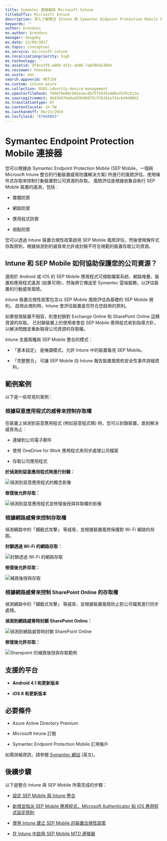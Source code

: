 ```yaml
---
title: Symantec 連接器與 Microsoft Intune
titleSuffix: Microsoft Intune
description: 深入了解整合 Intune 與 Symantec Endpoint Protection Mobile 來控制行動裝置對公司資源的存取。
keywords: ''
author: brenduns
ms.author: brenduns
manager: dougeby
ms.date: 12/09/2017
ms.topic: conceptual
ms.service: microsoft-intune
ms.localizationpriority: high
ms.technology: ''
ms.assetid: df4ce3f6-a093-432c-ab86-7a83865e389e
ms.reviewer: heenamac
ms.suite: ems
search.appverid: MET150
ms.custom: intune-azure
ms.collection: M365-identity-device-management
ms.openlocfilehash: f04879e88cb85eaacdb75f5645a486e3539cb13a
ms.sourcegitcommit: 4b83697de8add3b90675c576202ef2ecb49d80b2
ms.translationtype: HT
ms.contentlocale: zh-TW
ms.lasthandoff: 06/13/2019
ms.locfileid: "67044083"
---
```

# <a name="symantec-endpoint-protection-mobile-connector"></a>Symantec Endpoint Protection Mobile 連接器

您可以根據由 Symantec Endpoint Protection Mobile (SEP Mobile，一個與 Microsoft Intune 整合的行動裝置威脅防護解決方案) 所進行的風險評估，使用條件式存取來控制行動裝置對公司資源的存取。 風險評估是根據收集自執行 SEP Mobile 裝置的遙測，包括︰

-   實體防禦

-   網路防禦

-   應用程式防禦

-   弱點防禦

您可以透過 Intune 裝置合規性政策啟用 SEP Mobile 風險評估，然後使用條件式存取原則，根據偵測到的威脅來允許或封鎖不符合規範的裝置存取公司資源。

## <a name="how-do-intune-and-sep-mobile-help-protect-your-company-resources"></a>Intune 和 SEP Mobile 如何協助保護您的公司資源？

適用於 Android 或 iOS 的 SEP Mobile 應用程式可擷取檔案系統、網路堆疊，裝置和應用程式遙測 (如果可用)，然後將它傳送至 Symantec 雲端服務，以評估裝置的行動威脅風險。

Intune 裝置合規性政策包含以 SEP Mobile 風險評估為基礎的 SEP Mobile 規則。 啟用此規則時，Intune 會評估裝置是否符合您啟用的原則。

如果發現裝置不相容，則會封鎖對 Exchange Online 和 SharePoint Online 這類資源的存取。 已封鎖裝置上的使用者會從 SEP Mobile 應用程式收到指導方針，以解決問題並重新取得公司資源的存取權。

Intune 支援兩種與 SEP Mobile 整合的模式：

-   「基本設定」  是唯讀模式，允許 Intune 中的裝置看見 SEP Mobile。

-   「完整整合」  可讓 SEP Mobile 向 Intune 報告裝置風險和安全性事件詳細資料。

## <a name="sample-scenarios"></a>範例案例

以下是一些常見的案例：

### <a name="control-access-based-on-threats-from-malicious-apps"></a>根據惡意應用程式的威脅來控制存取權

在裝置上偵測到惡意應用程式 (例如惡意程式碼) 時，您可以封鎖裝置，直到解決威脅為止︰

-   連線到公司電子郵件

-   使用 OneDrive for Work 應用程式來同步處理公司檔案

-   存取公司應用程式

**於偵測到惡意應用程式時進行封鎖：**

![偵測到惡意應用程式的概念影像](./media/symantec-arch-1.png)

**修復後允許存取：**

![偵測到惡意應用程式並修復後授與存取權的影像](./media/symantec-arch-2.png)

### <a name="control-access-based-on-threat-to-network"></a>根據網路威脅來控制存取權

偵測網路中的「攔截式攻擊」  等威脅，並根據裝置風險保護對 Wi-Fi 網路的存取。

**封鎖透過 Wi-Fi 的網路存取︰**

![封鎖透過 Wi-Fi 的網路存取](./media/symantec-arch-3.png)

**修復後允許存取：**

![補救後授與存取](./media/symantec-arch-4.png)

### <a name="control-access-to-sharepoint-online-based-on-threat-to-network"></a>根據網路威脅來控制 SharePoint Online 的存取權

偵測網路中的「攔截式攻擊」  等威脅，並根據裝置風險防止對公司檔案進行同步處理。

**偵測到網路威脅時封鎖 SharePoint Online：**

![偵測到網路威脅時封鎖 SharePoint Online](./media/symantec-arch-5.png)

**修復後允許存取：**

![Sharepoint 的補救後授與存取範例](./media/symantec-arch-6.png)

## <a name="supported-platforms"></a>支援的平台

-   **Android 4.1 和更新版本**

-   **iOS 8 和更新版本**

## <a name="pre-requisites"></a>必要條件

-   Azure Active Directory Premium

-   Microsoft Intune 訂閱

-   Symantec Endpoint Protection Mobile 訂用帳戶

如需詳細資訊，請參閱 [Symantec 網站](https://www.skycure.com/skycure-microsoft-integration/) \(英文\)。

## <a name="next-steps"></a>後續步驟

以下是整合 Intune 與 SEP Mobile 所需完成的步驟：

- [設定 SEP Mobile 與 Intune 整合](skycure-mtd-connector-integration.md)

- [新增並指派 SEP Mobile 應用程式、Microsoft Authenticator 和 iOS 應用程式設定原則](mtd-apps-ios-app-configuration-policy-add-assign.md)

- [使用 Intune 建立 SEP Mobile 的裝置合規性政策](mtd-device-compliance-policy-create.md)

- [在 Intune 中啟用 SEP Mobile MTD 連接器](mtd-connector-enable.md)
